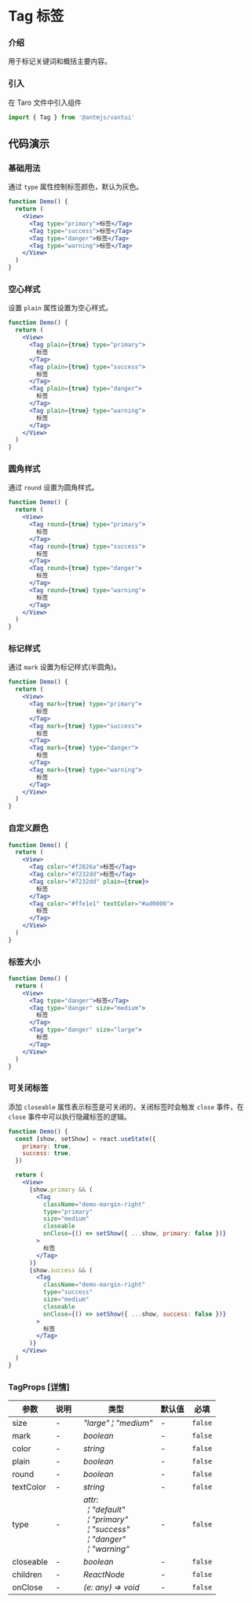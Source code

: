 # Tag 标签

### 介绍

用于标记关键词和概括主要内容。

### 引入

在 Taro 文件中引入组件

```js
import { Tag } from '@antmjs/vantui'
```

## 代码演示

### 基础用法

通过 `type` 属性控制标签颜色，默认为灰色。

```jsx
function Demo() {
  return (
    <View>
      <Tag type="primary">标签</Tag>
      <Tag type="success">标签</Tag>
      <Tag type="danger">标签</Tag>
      <Tag type="warning">标签</Tag>
    </View>
  )
}
```

### 空心样式

设置 `plain` 属性设置为空心样式。

```jsx
function Demo() {
  return (
    <View>
      <Tag plain={true} type="primary">
        标签
      </Tag>
      <Tag plain={true} type="success">
        标签
      </Tag>
      <Tag plain={true} type="danger">
        标签
      </Tag>
      <Tag plain={true} type="warning">
        标签
      </Tag>
    </View>
  )
}
```

### 圆角样式

通过 `round` 设置为圆角样式。

```jsx
function Demo() {
  return (
    <View>
      <Tag round={true} type="primary">
        标签
      </Tag>
      <Tag round={true} type="success">
        标签
      </Tag>
      <Tag round={true} type="danger">
        标签
      </Tag>
      <Tag round={true} type="warning">
        标签
      </Tag>
    </View>
  )
}
```

### 标记样式

通过 `mark` 设置为标记样式(半圆角)。

```jsx
function Demo() {
  return (
    <View>
      <Tag mark={true} type="primary">
        标签
      </Tag>
      <Tag mark={true} type="success">
        标签
      </Tag>
      <Tag mark={true} type="danger">
        标签
      </Tag>
      <Tag mark={true} type="warning">
        标签
      </Tag>
    </View>
  )
}
```

### 自定义颜色

```jsx
function Demo() {
  return (
    <View>
      <Tag color="#f2826a">标签</Tag>
      <Tag color="#7232dd">标签</Tag>
      <Tag color="#7232dd" plain={true}>
        标签
      </Tag>
      <Tag color="#ffe1e1" textColor="#ad0000">
        标签
      </Tag>
    </View>
  )
}
```

### 标签大小

```jsx
function Demo() {
  return (
    <View>
      <Tag type="danger">标签</Tag>
      <Tag type="danger" size="medium">
        标签
      </Tag>
      <Tag type="danger" size="large">
        标签
      </Tag>
    </View>
  )
}
```

### 可关闭标签

添加 `closeable` 属性表示标签是可关闭的，关闭标签时会触发 `close` 事件，在 `close` 事件中可以执行隐藏标签的逻辑。

```jsx
function Demo() {
  const [show, setShow] = react.useState({
    primary: true,
    success: true,
  })

  return (
    <View>
      {show.primary && (
        <Tag
          className="demo-margin-right"
          type="primary"
          size="medium"
          closeable
          onClose={() => setShow({ ...show, primary: false })}
        >
          标签
        </Tag>
      )}
      {show.success && (
        <Tag
          className="demo-margin-right"
          type="success"
          size="medium"
          closeable
          onClose={() => setShow({ ...show, success: false })}
        >
          标签
        </Tag>
      )}
    </View>
  )
}
```

### TagProps [[详情]](https://github.com/AntmJS/vantui/tree/main/packages/vantui/types/tag.d.ts)

| 参数      | 说明 | 类型                                                                                                                                                                                                                                                                                        | 默认值 | 必填    |
| --------- | ---- | ------------------------------------------------------------------------------------------------------------------------------------------------------------------------------------------------------------------------------------------------------------------------------------------- | ------ | ------- |
| size      | -    | _&nbsp;&nbsp;"large"&nbsp;&brvbar;&nbsp;"medium"<br/>_                                                                                                                                                                                                                                      | -      | `false` |
| mark      | -    | _&nbsp;&nbsp;boolean<br/>_                                                                                                                                                                                                                                                                  | -      | `false` |
| color     | -    | _&nbsp;&nbsp;string<br/>_                                                                                                                                                                                                                                                                   | -      | `false` |
| plain     | -    | _&nbsp;&nbsp;boolean<br/>_                                                                                                                                                                                                                                                                  | -      | `false` |
| round     | -    | _&nbsp;&nbsp;boolean<br/>_                                                                                                                                                                                                                                                                  | -      | `false` |
| textColor | -    | _&nbsp;&nbsp;string<br/>_                                                                                                                                                                                                                                                                   | -      | `false` |
| type      | -    | _&nbsp;&nbsp;attr:<br/>&nbsp;&nbsp;&nbsp;&nbsp;&brvbar;&nbsp;"default"<br/>&nbsp;&nbsp;&nbsp;&nbsp;&brvbar;&nbsp;"primary"<br/>&nbsp;&nbsp;&nbsp;&nbsp;&brvbar;&nbsp;"success"<br/>&nbsp;&nbsp;&nbsp;&nbsp;&brvbar;&nbsp;"danger"<br/>&nbsp;&nbsp;&nbsp;&nbsp;&brvbar;&nbsp;"warning"<br/>_ | -      | `false` |
| closeable | -    | _&nbsp;&nbsp;boolean<br/>_                                                                                                                                                                                                                                                                  | -      | `false` |
| children  | -    | _&nbsp;&nbsp;ReactNode<br/>_                                                                                                                                                                                                                                                                | -      | `false` |
| onClose   | -    | _&nbsp;&nbsp;(e:&nbsp;any)&nbsp;=>&nbsp;void<br/>_                                                                                                                                                                                                                                          | -      | `false` |
